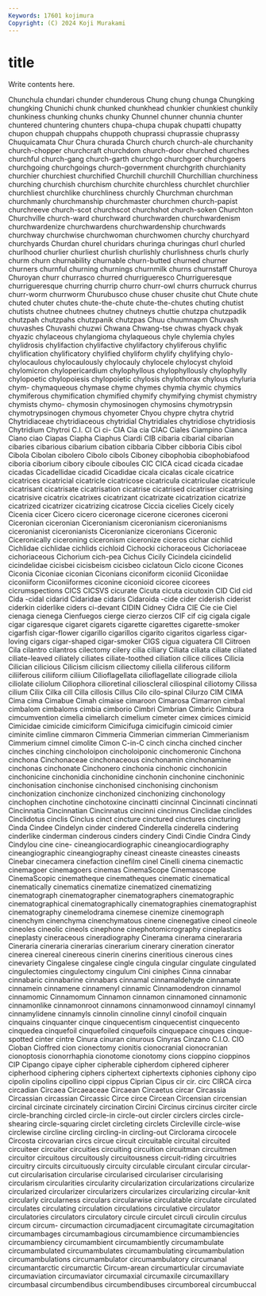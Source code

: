 ```yaml
---
Keywords: 17601 kojimura
Copyright: (C) 2024 Koji Murakami
---
```


# title

Write contents here.



Chunchula
chundari chunder chunderous Chung chung chunga Chungking chungking Chunichi chunk
chunked chunkhead chunkier chunkiest chunkily chunkiness chunking chunks chunky Chunnel
chunner chunnia chunter chuntered chuntering chunters chupa-chupa chupak chupatti chupatty
chupon chuppah chuppahs chuppoth chuprassi chuprassie chuprassy Chuquicamata Chur Chura
churada Church church church-ale churchanity church-chopper churchcraft churchdom church-door churched
churches churchful church-gang church-garth churchgo churchgoer churchgoers churchgoing churchgoings church-government
churchgrith churchianity churchier churchiest churchified Churchill churchill Churchillian churchiness churching
churchish churchism churchite churchless churchlet churchlier churchliest churchlike churchliness churchly
Churchman churchman churchmanly churchmanship churchmaster churchmen church-papist churchreeve church-scot churchscot
churchshot church-soken Churchton Churchville church-ward churchward churchwarden churchwardenism churchwardenize churchwardens
churchwardenship churchwards churchway churchwise churchwoman churchwomen churchy churchyard churchyards Churdan
churel churidars churinga churingas churl churled churlhood churlier churliest churlish
churlishly churlishness churls churly churm churn churnability churnable churn-butted churned
churner churners churnful churning churnings churnmilk churns churnstaff Churoya Churoyan
churr churrasco churred churrigueresco Churrigueresque churrigueresque churring churrip churro churr-owl
churrs churruck churrus churr-worm churrworm Churubusco chuse chuser chusite chut
Chute chute chuted chuter chutes chute-the-chute chute-the-chutes chuting chutist chutists
chutnee chutnees chutney chutneys chuttie chutzpa chutzpadik chutzpah chutzpahs chutzpanik
chutzpas Chuu chuumnapm Chuvash chuvashes Chuvashi chuzwi Chwana Chwang-tse chwas
chyack chyak chyazic chylaceous chylangioma chylaqueous chyle chylemia chyles chylidrosis
chylifaction chylifactive chylifactory chyliferous chylific chylification chylificatory chylified chyliform chylify
chylifying chylo- chylocaulous chylocaulously chylocauly chylocele chylocyst chyloid chylomicron chylopericardium
chylophyllous chylophyllously chylophylly chylopoetic chylopoiesis chylopoietic chylosis chylothorax chylous chyluria
chym- chymaqueous chymase chyme chymes chymia chymic chymics chymiferous chymification
chymified chymify chymifying chymist chymistry chymists chymo- chymosin chymosinogen chymosins
chymotrypsin chymotrypsinogen chymous chyometer Chyou chypre chytra chytrid Chytridiaceae chytridiaceous
chytridial Chytridiales chytridiose chytridiosis Chytridium Chytroi C.I. CI Ci ci-
CIA Cia cia CIAC Ciales Ciampino Cianca Ciano ciao Ciapas
Ciapha Ciaphus Ciardi CIB cibaria cibarial cibarian cibaries cibarious cibarium
cibation cibbaria Cibber cibboria Cibis cibol Cibola Cibolan cibolero Cibolo
cibols Ciboney cibophobia cibophobiafood ciboria ciborium cibory ciboule ciboules CIC
CICA cicad cicada cicadae cicadas Cicadellidae cicadid Cicadidae cicala cicalas
cicale cicatrice cicatrices cicatricial cicatricle cicatricose cicatricula cicatriculae cicatricule cicatrisant
cicatrisate cicatrisation cicatrise cicatrised cicatriser cicatrising cicatrisive cicatrix cicatrixes cicatrizant
cicatrizate cicatrization cicatrize cicatrized cicatrizer cicatrizing cicatrose Ciccia cicelies Cicely
cicely Cicenia cicer Cicero cicero ciceronage cicerone cicerones ciceroni Ciceronian
ciceronian Ciceronianism ciceronianism ciceronianisms ciceronianist ciceronianists Ciceronianize ciceronians Ciceronic Ciceronically
ciceroning ciceronism ciceronize ciceros cichar cichlid Cichlidae cichlidae cichlids cichloid
Cichocki cichoraceous Cichoriaceae cichoriaceous Cichorium cich-pea Cichus Cicily Cicindela cicindelid
cicindelidae cicisbei cicisbeism cicisbeo ciclatoun Ciclo cicone Cicones Ciconia Ciconiae
ciconian Ciconians ciconiform ciconiid Ciconiidae ciconiiform Ciconiiformes ciconine ciconioid cicoree
cicorees cicrumspections CICS CICSVS cicurate Cicuta cicuta cicutoxin CID Cid
cid Cida -cidal cidarid Cidaridae cidaris Cidaroida -cide cider ciderish
ciderist ciderkin ciderlike ciders ci-devant CIDIN Cidney Cidra CIE Cie
cie Ciel cienaga cienega Cienfuegos cierge cierzo cierzos CIF cif
cig cigala cigale cigar cigaresque cigaret cigarets cigarette cigarettes cigarette-smoker
cigarfish cigar-flower cigarillo cigarillos cigarito cigaritos cigarless cigar-loving cigars cigar-shaped
cigar-smoker CIGS cigua ciguatera CII Ciitroen Cila cilantro cilantros cilectomy
cilery cilia ciliary Ciliata ciliata ciliate ciliated ciliate-leaved ciliately ciliates
ciliate-toothed ciliation cilice cilices Cilicia Cilician cilicious Cilicism cilicism ciliectomy
ciliella ciliferous ciliform ciliiferous ciliiform ciliium Cilioflagellata cilioflagellate ciliograde ciliola
ciliolate ciliolum Ciliophora cilioretinal cilioscleral ciliospinal ciliotomy Cilissa cilium Cilix
Cilka cill Cilla cillosis Cillus Cilo cilo-spinal Cilurzo CIM CIMA
Cima cima Cimabue Cimah cimaise cimaroon Cimarosa Cimarron cimbal cimbalom
cimbaloms cimbia cimborio Cimbri Cimbrian Cimbric Cimbura cimcumvention cimelia cimeliarch
cimelium cimeter cimex cimices cimicid Cimicidae cimicide cimiciform Cimicifuga cimicifugin
cimicoid cimier ciminite cimline cimmaron Cimmeria Cimmerian cimmerian Cimmerianism Cimmerium
cimnel cimolite Cimon C-in-C cinch cincha cinched cincher cinches cinching
cincholoipon cincholoiponic cinchomeronic Cinchona cinchona Cinchonaceae cinchonaceous cinchonamin cinchonamine cinchonas
cinchonate Cinchonero cinchonia cinchonic cinchonicin cinchonicine cinchonidia cinchonidine cinchonin cinchonine
cinchoninic cinchonisation cinchonise cinchonised cinchonising cinchonism cinchonization cinchonize cinchonized cinchonizing
cinchonology cinchophen cinchotine cinchotoxine cincinatti cincinnal Cincinnati cincinnati Cincinnatia Cincinnatian
Cincinnatus cincinni cincinnus Cinclidae cinclides Cinclidotus cinclis Cinclus cinct cincture
cinctured cinctures cincturing Cinda Cindee Cindelyn cinder cindered Cinderella cinderella
cindering cinderlike cinderman cinderous cinders cindery Cindi Cindie Cindra Cindy
Cindylou cine cine- cineangiocardiographic cineangiocardiography cineangiographic cineangiography cineast cineaste cineastes
cineasts Cinebar cinecamera cinefaction cinefilm cinel Cinelli cinema cinemactic cinemagoer
cinemagoers cinemas CinemaScope Cinemascope CinemaScopic cinematheque cinematheques cinematic cinematical cinematically
cinematics cinematize cinematized cinematizing cinematograph cinematographer cinematographers cinematographic cinematographical cinematographically
cinematographies cinematographist cinematography cinemelodrama cinemese cinemize cinemograph cinenchym cinenchyma cinenchymatous
cinene cinenegative cineol cineole cineoles cineolic cineols cinephone cinephotomicrography cineplastics
cineplasty cineraceous cineradiography Cinerama cinerama cinerararia Cineraria cineraria cinerarias cinerarium
cinerary cineration cinerator cinerea cinereal cinereous cinerin cinerins cineritious cinerous
cines cinevariety Cingalese cingalese cingle cingula cingular cingulate cingulated cingulectomies
cingulectomy cingulum Cini ciniphes Cinna cinnabar cinnabaric cinnabarine cinnabars cinnamal
cinnamaldehyde cinnamate cinnamein cinnamene cinnamenyl cinnamic Cinnamodendron cinnamol cinnamomic Cinnamomum
Cinnamon cinnamon cinnamoned cinnamonic cinnamonlike cinnamonroot cinnamons cinnamonwood cinnamoyl cinnamyl
cinnamylidene cinnamyls cinnolin cinnoline cinnyl cinofoil cinquain cinquains cinquanter cinque
cinquecentism cinquecentist cinquecento cinquedea cinquefoil cinquefoiled cinquefoils cinquepace cinques cinque-spotted
cinter cintre Cinura cinuran cinurous Cinyras Cinzano C.I.O. CIO Cioban
Cioffred cion cionectomy cionitis cionocranial cionocranian cionoptosis cionorrhaphia cionotome cionotomy
cions cioppino cioppinos CIP Cipango cipaye cipher cipherable cipherdom ciphered
cipherer cipherhood ciphering ciphers ciphertext ciphertexts ciphonies ciphony cipo cipolin
cipolins cipollino cippi cippus Ciprian Cipus cir cir. circ CIRCA
circa circadian Circaea Circaeaceae Circaean Circaetus circar Circassia Circassian circassian
Circassic Circe circe Circean Circensian circensian circinal circinate circinately circination
Circini Circinus circinus circiter circle circle-branching circled circle-in circle-out circler
circlers circles circle-shearing circle-squaring circlet circleting circlets Circleville circle-wise circlewise
circline circling circling-in circling-out Circlorama circocele Circosta circovarian circs circue
circuit circuitable circuital circuited circuiteer circuiter circuities circuiting circuition circuitman
circuitmen circuitor circuitous circuitously circuitousness circuit-riding circuitries circuitry circuits circuituously
circuity circulable circulant circular circular-cut circularisation circularise circularised circulariser circularising
circularism circularities circularity circularization circularizations circularize circularized circularizer circularizers circularizes
circularizing circular-knit circularly circularness circulars circularwise circulatable circulate circulated circulates
circulating circulation circulations circulative circulator circulatories circulators circulatory circule circulet
circuli circulin circulus circum circum- circumaction circumadjacent circumagitate circumagitation circumambages
circumambagious circumambience circumambiencies circumambiency circumambient circumambiently circumambulate circumambulated circumambulates circumambulating
circumambulation circumambulations circumambulator circumambulatory circumanal circumantarctic circumarctic Circum-arean circumarticular circumaviate
circumaviation circumaviator circumaxial circumaxile circumaxillary circumbasal circumbendibus circumbendibuses circumboreal circumbuccal

